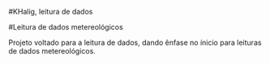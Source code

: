 #KHalig, leitura de dados

#Leitura de dados metereológicos

Projeto voltado para a leitura de dados, dando ênfase no ínicio para leituras de dados metereológicos.
